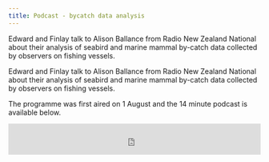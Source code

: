 ```yaml
---
title: Podcast - bycatch data analysis
---
```

Edward and Finlay talk to Alison Ballance from Radio New Zealand
National about their analysis of seabird and marine mammal by-catch
data collected by observers on fishing vessels.

<!--more-->

Edward and Finlay talk to Alison Ballance from Radio New Zealand
National about their analysis of seabird and marine mammal by-catch
data collected by observers on fishing vessels.

The programme was first aired on 1 August and the 14 minute podcast is
available below.

<iframe src="http://www.radionz.co.nz/audio/remote-player?id=2564158"
width="100%" frameborder="0" height="62px"></iframe>
